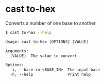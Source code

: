 # cast to-hex

Converts a number of one base to another

```bash
$ cast to-hex --help
```

```txt
Usage: cast to-hex [OPTIONS] [VALUE]

Arguments:
  [VALUE]  The value to convert

Options:
  -i, --base-in <BASE_IN>  The input base
  -h, --help               Print help
```